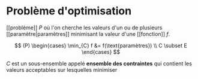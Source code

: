 # Problème d'optimisation

[[problème]] $P$ où l'on cherche les valeurs d'un ou de plusieurs [[paramètre|paramètres]] minimisant la valeur d'une [[fonction]] $f$.

$$
(P) \begin{cases}
	\min_{C} f &= f(\text{paramètres}) \\
	C \subset E
\end{cases}
$$

$C$ est un sous-ensemble appelé **ensemble des contraintes** qui contient les valeurs acceptables sur lesquelles minimiser